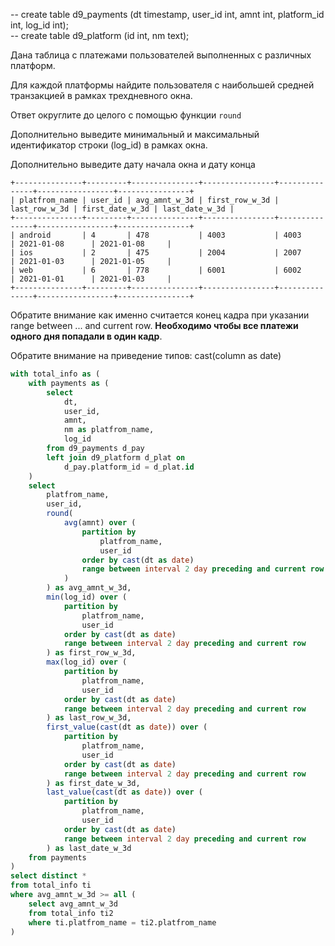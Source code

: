 -- create table d9_payments (dt timestamp, user_id int, amnt int, platform_id int, log_id int);  
-- create table d9_platform (id int, nm text);  

Дана таблица с платежами пользователей выполненных с различных платформ.

Для каждой платформы найдите пользователя с наибольшей средней транзакцией в рамках трехдневного окна.

Ответ округлите до целого с помощью функции `round`

Дополнительно выведите минимальный и максимальный идентификатор строки (log_id) в рамках окна.

Дополнительно выведите дату начала окна и дату конца

```
+---------------+---------+---------------+----------------+---------------+-----------------+----------------+
| platfrom_name | user_id | avg_amnt_w_3d | first_row_w_3d | last_row_w_3d | first_date_w_3d | last_date_w_3d |
+---------------+---------+---------------+----------------+---------------+-----------------+----------------+
| android       | 4       | 478           | 4003           | 4003          | 2021-01-08      | 2021-01-08     |
| ios           | 2       | 475           | 2004           | 2007          | 2021-01-03      | 2021-01-05     |
| web           | 6       | 778           | 6001           | 6002          | 2021-01-01      | 2021-01-03     |
+---------------+---------+---------------+----------------+---------------+-----------------+----------------+
```

Обратите внимание как именно считается конец кадра при указании range between ... and current row. **Необходимо чтобы все платежи одного дня попадали в один кадр**.

Обратите внимание на приведение типов: cast(column as date)

```sql
with total_info as (
    with payments as (
        select
            dt,
            user_id,
            amnt,
            nm as platfrom_name,
            log_id
        from d9_payments d_pay
        left join d9_platform d_plat on
            d_pay.platform_id = d_plat.id
    )
    select
        platfrom_name,
        user_id,
        round(
            avg(amnt) over (
                partition by
                    platfrom_name,
                    user_id
                order by cast(dt as date)
                range between interval 2 day preceding and current row
            )
        ) as avg_amnt_w_3d,
        min(log_id) over (
            partition by
                platfrom_name,
                user_id
            order by cast(dt as date)
            range between interval 2 day preceding and current row
        ) as first_row_w_3d,
        max(log_id) over (
            partition by
                platfrom_name,
                user_id
            order by cast(dt as date)
            range between interval 2 day preceding and current row
        ) as last_row_w_3d,
        first_value(cast(dt as date)) over (
            partition by
                platfrom_name,
                user_id
            order by cast(dt as date)
            range between interval 2 day preceding and current row
        ) as first_date_w_3d,
        last_value(cast(dt as date)) over (
            partition by
                platfrom_name,
                user_id
            order by cast(dt as date)
            range between interval 2 day preceding and current row
        ) as last_date_w_3d
    from payments
)
select distinct *
from total_info ti
where avg_amnt_w_3d >= all (
    select avg_amnt_w_3d
    from total_info ti2
    where ti.platfrom_name = ti2.platfrom_name
)
```
